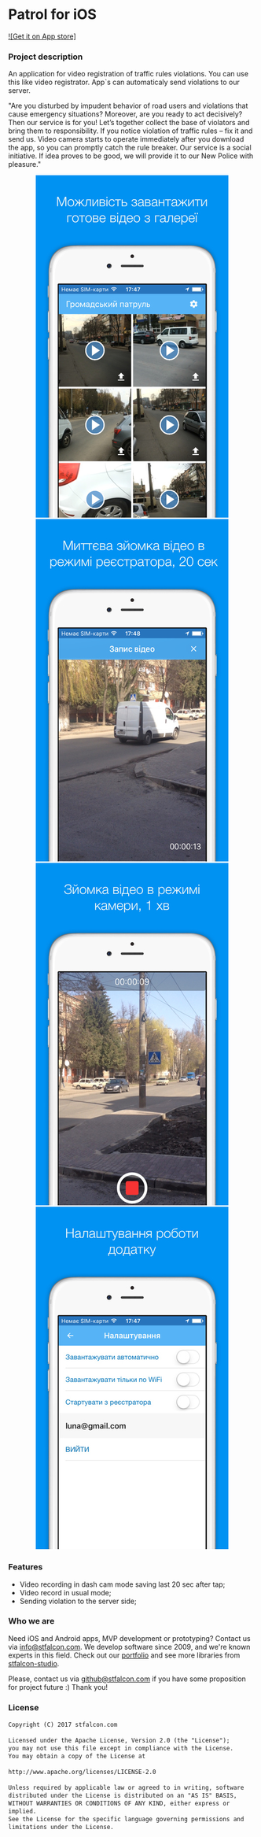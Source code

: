 # Patrol for iOS

[![Get it on App store]](https://itunes.apple.com/ua/app/gromads-kij-patrul/id1035090014)

### Project description
An application for video registration of traffic rules violations. You can use this like video registrator. App`s can automaticaly send violations to our server.

"Are you disturbed by impudent behavior of road users and violations that cause emergency situations? Moreover, are you ready to act decisively? Then our service is for you! Let’s together collect the base of violators and bring them to responsibility. 
If you notice violation of traffic rules – fix it and send us. Video camera starts to operate immediately after you download the app, so you can promptly catch the rule breaker. 
Our service is a social initiative. If idea proves to be good, we will provide it to our New Police with pleasure."

<p align="center">
<img src="images/screen1.jpeg"><img src="images/screen2.jpeg">
<img src="images/screen3.jpeg"><img src="images/screen4.jpeg">
</p>

### Features
* Video recording in dash cam mode saving last 20 sec after tap;
* Video record in usual mode;
* Sending violation to the server side;

### Who we are
Need iOS and Android apps, MVP development or prototyping? Contact us via info@stfalcon.com. We develop software since 2009, and we're known experts in this field. Check out our [portfolio](https://stfalcon.com/en/portfolio) and see more libraries from [stfalcon-studio](https://stfalcon-studio.github.io/).

Please, contact us via github@stfalcon.com if you have some proposition for project future :)
Thank you!

### License

```
Copyright (C) 2017 stfalcon.com

Licensed under the Apache License, Version 2.0 (the "License");
you may not use this file except in compliance with the License.
You may obtain a copy of the License at

http://www.apache.org/licenses/LICENSE-2.0

Unless required by applicable law or agreed to in writing, software
distributed under the License is distributed on an "AS IS" BASIS,
WITHOUT WARRANTIES OR CONDITIONS OF ANY KIND, either express or implied.
See the License for the specific language governing permissions and
limitations under the License.

```
